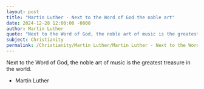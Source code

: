 ```yaml
---
layout: post
title: "Martin Luther - Next to the Word of God the noble art"
date: 2024-12-28 12:00:00 -0000
author: Martin Luther
quote: "Next to the Word of God, the noble art of music is the greatest treasure in the world."
subject: Christianity
permalink: /Christianity/Martin Luther/Martin Luther - Next to the Word of God the noble art
---
```


Next to the Word of God, the noble art of music is the greatest treasure in the world.

- Martin Luther
